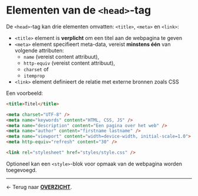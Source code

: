 # Elementen van de `<head>`-tag

De `<head>`-tag kan drie elementen omvatten: `<title>`, `<meta>` en `<link>`:
* `<title>` element is **verplicht** om een titel aan de webpagina te geven
* `<meta>` element specifieert meta-data, vereist **minstens één** van volgende attributen:
    * `name` (vereist content attribuut), 
    * `http-equiv` (vereist content attribuut), 
    * `charset` of 
    * `itemprop`
* `<link>` element definieert de relatie met externe bronnen zoals CSS

Een voorbeeld:
```html
<title>Titel</title>

<meta charset="UTF-8" />
<meta name="keywords" content="HTML, CSS, JS" /> 
<meta name="description" content="Een pagina over het web" />
<meta name="author" content="firstname lastname" /> 
<meta name="viewport" content="width=device-width, initial-scale=1.0">
<meta http-equiv="refresh" content="30" /> 

<link rel="stylesheet" href="styles/style.css" />
```

Optioneel kan een `<style>`-blok voor opmaak van de webpagina worden toegevoegd.
<br> 

---

&larr; Terug naar [**OVERZICHT**](./README.md#overview).